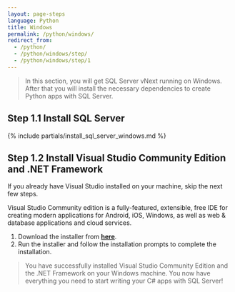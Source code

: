 ```yaml
---
layout: page-steps
language: Python
title: Windows
permalink: /python/windows/
redirect_from:
  - /python/
  - /python/windows/step/
  - /python/windows/step/1
---
```


> In this section, you will get SQL Server vNext running on Windows. After that you will install the necessary dependencies to create Python apps with SQL Server.

## Step 1.1 Install SQL Server
{% include partials/install_sql_server_windows.md %}

## Step 1.2 Install Visual Studio Community Edition and .NET Framework
If you already have Visual Studio installed on your machine, skip the next few steps.

Visual Studio Community edition is a fully-featured, extensible, free IDE for creating modern applications for Android, iOS, Windows, as well as web & database applications and cloud services.

1. Download the installer from **[here](https://www.visualstudio.com/thank-you-downloading-visual-studio/?sku=Community&rel=15)**. 
1. Run the installer and follow the installation prompts to complete the installation.

> You have successfully installed Visual Studio Community Edition and the .NET Framework on your Windows machine. You now have everything you need to start writing your C# apps with SQL Server!
